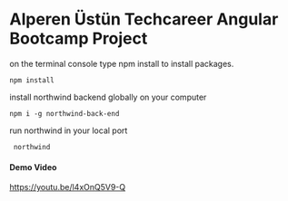 # Alperen Üstün Techcareer Angular Bootcamp Project

on the terminal console type npm install to install packages.

    npm install
    
install northwind backend globally on your computer

    npm i -g northwind-back-end  
    
run northwind in your local port
     
     northwind
    
#### Demo Video
https://youtu.be/l4xOnQ5V9-Q




